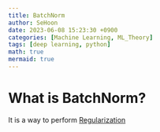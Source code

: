 ```yaml
---
title: BatchNorm
author: SeHoon
date: 2023-06-08 15:23:30 +0900
categories: [Machine Learning, ML_Theory]
tags: [deep learning, python]
math: true
mermaid: true
---
```


# What is BatchNorm?
It is a way to perform [Regularization](https://csh970605.github.io/posts/Regularization/)